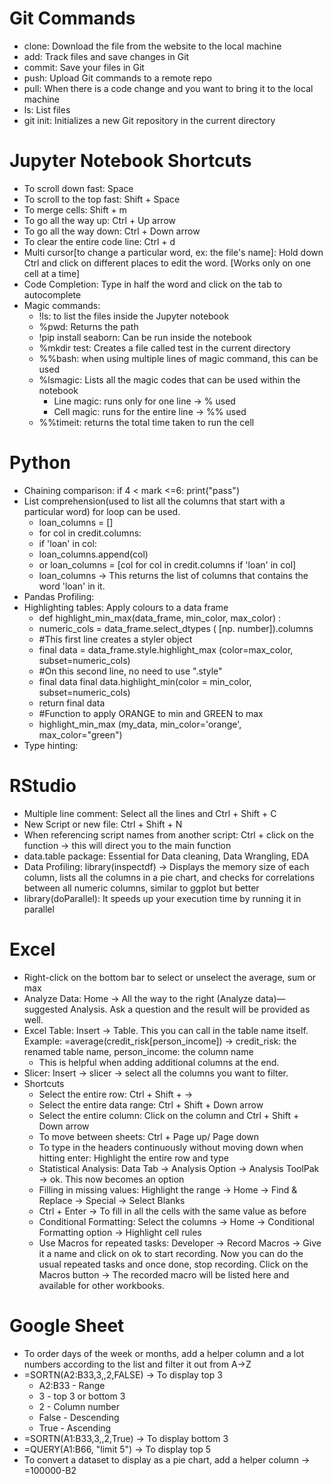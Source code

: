 # Git Commands

- clone: Download the file from the website to the local machine
- add: Track files and save changes in Git
- commit: Save your files in Git
- push: Upload Git commands to a remote repo
- pull: When there is a code change and you want to bring it to the local machine
- ls: List files
- git init: Initializes a new Git repository in the current directory

# Jupyter Notebook Shortcuts

- To scroll down fast: Space
- To scroll to the top fast: Shift + Space
- To merge cells: Shift + m
- To go all the way up: Ctrl + Up arrow
- To go all the way down: Ctrl + Down arrow
- To clear the entire code line: Ctrl + d
- Multi cursor[to change a particular word, ex: the file's name]: Hold down Ctrl  and click on different places to edit the word. [Works only on one cell at a time]
- Code Completion: Type in half the word and click on the tab to autocomplete
- Magic commands:
  - !ls: to list the files inside the Jupyter notebook
  - %pwd: Returns the path
  - !pip install seaborn: Can be run inside the notebook
  - %mkdir test: Creates a file called test in the current directory
  - %%bash: when using multiple lines of magic command, this can be used
  - %lsmagic: Lists all the magic codes that can be used within the notebook
    - Line magic: runs only for one line -> % used 
    - Cell magic: runs for the entire line -> %% used
  - %%timeit: returns the total time taken to run the cell

# Python

- Chaining comparison: if 4 < mark <=6: print("pass")
- List comprehension(used to list all the columns that start with a particular word) for loop can be used. 
    - loan_columns = [] 
    - for col in credit.columns:
    - if 'loan' in col:
    - loan_columns.append(col)
    - or loan_columns = [col for col in credit.columns if 'loan' in col]
    - loan_columns -> This returns the list of columns that contains the word 'loan' in it.
-  Pandas Profiling:
-  Highlighting tables: Apply colours to a data frame
    - def highlight_min_max(data_frame, min_color, max_color) : 
    - numeric_cols = data_frame.select_dtypes ( [np. number]).columns
    - #This first line creates a styler object
    - final data = data_frame.style.highlight_max (color=max_color, subset=numeric_cols)
    - #On this second line, no need to use ".style"
    - final data final data.highlight_min(color = min_color, subset=numeric_cols) 
    - return final data
    - #Function to apply ORANGE to min and GREEN to max
    - highlight_min_max (my_data, min_color='orange', max_color="green")
- Type hinting:

# RStudio
- Multiple line comment: Select all the lines and Ctrl + Shift + C
- New Script or new file: Ctrl + Shift + N
- When referencing script names from another script: Ctrl + click on the function -> this will direct you to the main function
- data.table package: Essential for Data cleaning, Data Wrangling, EDA
- Data Profiling: library(inspectdf) -> Displays the memory size of each column, lists all the columns in a pie chart, and checks for correlations between all numeric columns, similar to ggplot but better
- library(doParallel): It speeds up your execution time by running it in parallel

# Excel
- Right-click on the bottom bar to select or unselect the average, sum or max
- Analyze Data: Home -> All the way to the right (Analyze data)—suggested Analysis. Ask a question and the result will be provided as well. 
- Excel Table: Insert -> Table. This you can call in the table name itself. Example: =average(credit_risk[person_income]) -> credit_risk: the renamed table name, person_income: the column name
  - This is helpful when adding additional columns at the end. 
- Slicer: Insert -> slicer -> select all the columns you want to filter.
- Shortcuts
  - Select the entire row: Ctrl + Shift + ->
  - Select the entire data range: Ctrl + Shift + Down arrow
  - Select the entire column: Click on the column and Ctrl + Shift + Down arrow
  - To move between sheets: Ctrl + Page up/ Page down
  - To type in the headers continuously without moving down when hitting enter: Highlight the entire row and type
  - Statistical Analysis: Data Tab -> Analysis Option -> Analysis ToolPak -> ok. This now becomes an option
  - Filling in missing values: Highlight the range -> Home -> Find & Replace -> Special -> Select Blanks
  - Ctrl + Enter -> To fill in all the cells with the same value as before
  - Conditional Formatting: Select the columns -> Home -> Conditional Formatting option -> Highlight cell rules
  - Use Macros for repeated tasks: Developer -> Record Macros -> Give it a name and click on ok to start recording. Now you can do the usual repeated tasks and once done, stop recording. Click on the Macros button -> The recorded macro will be listed here and available for other workbooks.
 
# Google Sheet
- To order days of the week or months, add a helper column and a lot numbers according to the list and filter it out from A->Z
- =SORTN(A2:B33,3,,2,FALSE) -> To display top 3
  - A2:B33 - Range
  - 3 - top 3 or bottom 3
  - 2 - Column number
  - False - Descending
  - True - Ascending
- =SORTN(A1:B33,3,,2,True) -> To display bottom 3
- =QUERY(A1:B66, "limit 5") -> To display top 5
- To convert a dataset to display as a pie chart, add a helper column -> =100000-B2 

